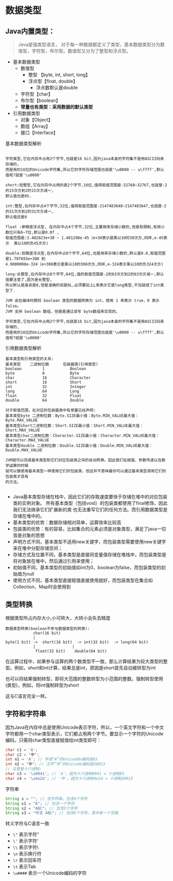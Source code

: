 # 数据类型

## Java内置类型：

>Java是强类型语言， 对于每一种数据都定义了类型，基本数据类型分为数值型，字符型，布尔型。数值型又分为了整型和浮点型。

* 基本数据类型
    * 数值型
        * 整型 【byte, int, short, long】
        * 浮点型【float, double】
            * 浮点数默认是double
    * 字符型【char】
    * 布尔型【boolean】
    * **常量也有类型：采用数据的默认类型**
* 引用数据类型
    * 对象【Object】
    * 数组【Array】
    * 接口【Interface】

基本数据类型解析
```

字符类型,它在内存中占用2个字节,也就是16 bit,因为java本身的字符集不是用ASCII码来存储的,
而是用的16位的Unicode字符集,所以它的字符存储范围也就是'\u0000 -- u\ffff',默认值呢?就是'\u0000'

short:短整型,它在内存中占用的是2个字节,16位,值得取值范围是-32768~32767,也就是-2的15次方到2的15次方减一,
默认值也是0S.

int:整型,在内存中占4个字节,32位,值得取值范围是-2147483648~2147483647,也就是-2的31次方到2的31次方减一,
默认值还是0

float :单精度浮点型, 在内存中占4个字节,32位,主要用来存储小数的,但是有限制,有效小数位只有6~7位,默认是0.0f ,
取值范围是:3.402823e+38 ~ 1.401298e-45（e+38表示是乘以10的38次方,同样,e-45表示  乘以10的负45次方)

double:双精度浮点型,在内存中占8个字节,64位,也是用来存储小数的,默认是0.0,取值范围是1.797693e+308 到
4.9000000e-324（e+308表示是乘以10的308次方,同样,e-324表示乘以10的负324次方)

long:长整型,在内存中占8个字节,64位,值的取值范围是-2的63次方到2的63次方减一,默认值要注意了,因为是长整型,
所以默认是虽说是0,但是准确的说是0L,必须要加上L来表示它是long类型,不加就成了int类型了.

JVM 会在编译时期将 boolean 类型的数据转换为 int，使用 1 来表示 true，0 表示 false。
JVM 支持 boolean 数组，但是是通过读写 byte数组来实现的。

字符类型,它在内存中占用2个字节,也就是16 bit,因为java本身的字符集不是用ASCII码来存储的,
而是用的16位的Unicode字符集,所以它的字符存储范围也就是'\u0000 -- u\ffff',默认值呢?就是'\u0000'
```
引用数据类型解析
```
基本类型和引用类型的关系:
基本类型    二进制位数      包装器类(引用类型)
boolean         1           Boolean
byte            8           Byte
char            16          Character
short           16          Short
int             32          Integer
long            64          Long
float           32          Float
double          64          Double

对于取值范围，在对应的包装器类中有常量已经声明:
基本类型byte 二进制位数：Byte.SIZE最小值：Byte.MIN_VALUE最大值：Byte.MAX_VALUE
基本类型short二进制位数：Short.SIZE最小值：Short.MIN_VALUE最大值：Short.MAX_VALUE
基本类型char二进制位数：Character.SIZE最小值：Character.MIN_VALUE最大值：Character.MAX_VALUE
基本类型double 二进制位数：Double.SIZE最小值：Double.MIN_VALUE最大值：Double.MAX_VALUE

JVM就可以完成基本类型和它们对应包装类之间的自动转换。因此我们在赋值、参数传递以及数学运算的时候
就可以像使用基本类型一样使用它们的包装类，但这并不意味着你可以通过基本类型调用它们的包装类才具有
的方法。


```

* Java基本类型存储在栈中，因此它们的存取速度要快于存储在堆中的对应包装类的实例对象。
所有基本类型（包括void）的包装类都使用了final修饰，因此我们无法继承它们扩展新的类
也无法重写它们的任何方法。而引用数据类型是存储在堆中的。
* 基本类型的优势：数据存储相对简单，运算效率比较高
* 包装类的优势：有的容易，比如集合的元素必须是对象类型，满足了java一切皆是对象的思想
* 声明方式不同，基本类型不适用new关键字，而包装类型需要使用new关键字来在堆中分配存储空间；
* 存储方式及位置不同，基本类型是直接将变量值存储在堆栈中，而包装类型是将对象放在堆中，然后通过引用来使用；
* 初始值不同，基本类型的初始值如int为0，boolean为false，而包装类型的初始值为null
* 使用方式不同，基本类型直接赋值直接使用就好，而包装类型在集合如Collection、Map时会使用到

## 类型转换

根据类型所占内存大小,小可转大，大转小会失去精度

```
数据类型转换(boolean不参与数据类型的转换):
		    char(16 bit)
			|
byte(1 bit) ->  short(16 bit)  -> int(32 bit)  -> long(64 bit)
			|                |
		     float(32 bit)    double(64 bit)

```

在运算过程中，如果参与运算的两个数类型不一致，那么计算结果为较大类型的整型。例如，short和int计算，结果总是int，原因是short首先自动被转型为int

也可以将结果强制转型，即将大范围的整数转型为小范围的整数。强制转型使用(类型)，例如，将int强制转型为short

这与C语言完全一样。

## 字符和字符串

因为Java在内存中总是使用Unicode表示字符，所以，一个英文字符和一个中文字符都用一个char类型表示，它们都占用两个字节。要显示一个字符的Unicode编码，只需将char类型直接赋值给int类型即可：

```java
char c1 = 'A';
char c2 = '中';
int n1 = 'A'; // 字母“A”的Unicodde编码是65
int n2 = '中'; // 汉字“中”的Unicode编码是20013
// 注意是十六进制:
char c3 = '\u0041'; // 'A'，因为十六进制0041 = 十进制65
char c4 = '\u4e2d'; // '中'，因为十六进制4e2d = 十进制20013
```

字符串

```java
String s = ""; // 空字符串，包含0个字符
String s1 = "A"; // 包含一个字符
String s2 = "ABC"; // 包含3个字符
String s3 = "中文 ABC"; // 包含6个字符，其中有一个空格
```

转义字符与C语言一致

* `\"` 表示字符"
* `\'` 表示字符'
* `\\` 表示字符\
* `\n` 表示换行符
* `\r` 表示回车符
* `\t` 表示Tab
* `\u####` 表示一个Unicode编码的字符